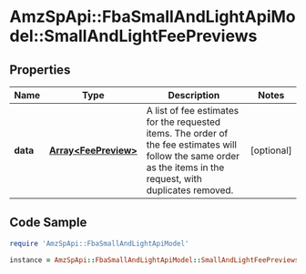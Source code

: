 # AmzSpApi::FbaSmallAndLightApiModel::SmallAndLightFeePreviews

## Properties

Name | Type | Description | Notes
------------ | ------------- | ------------- | -------------
**data** | [**Array&lt;FeePreview&gt;**](FeePreview.md) | A list of fee estimates for the requested items. The order of the fee estimates will follow the same order as the items in the request, with duplicates removed. | [optional] 

## Code Sample

```ruby
require 'AmzSpApi::FbaSmallAndLightApiModel'

instance = AmzSpApi::FbaSmallAndLightApiModel::SmallAndLightFeePreviews.new(data: null)
```


